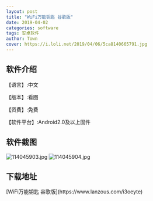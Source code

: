 ```yaml
---
layout: post
title: "WiFi万能钥匙 谷歌版"
date: 2019-04-02
categories: software
tags: 安卓软件
author: Town
cover: https://i.loli.net/2019/04/06/5ca8140665791.jpg
---
```


## 软件介绍

【语言】:中文

【版本】:看图

【资费】:免费

【软件平台】:Android2.0及以上固件

## 软件截图

![114045903.jpg](https://i.loli.net/2019/04/06/5ca8140665791.jpg)
![114045904.jpg](https://i.loli.net/2019/04/06/5ca814067b2b5.jpg)

## 下载地址

<span id="psd">
[WiFi万能钥匙 谷歌版](https://www.lanzous.com/i3oeyte)  
</span>

